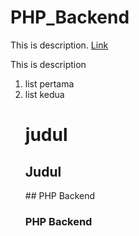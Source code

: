 # PHP_Backend
This is description. [Link](www.google.com)

This is description

<ol>
  <li> list pertama</li>
  <li> list kedua</li.
</ol>

  <h1>judul</hi>
  <h2>Judul</h2>
## PHP Backend

### PHP Backend

